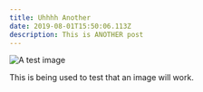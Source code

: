 ```yaml
---
title: Uhhhh Another
date: 2019-08-01T15:50:06.113Z
description: This is ANOTHER post
---
```

![A test image](/img/profilepic.png "A test image")

This is being used to test that an image will work.
